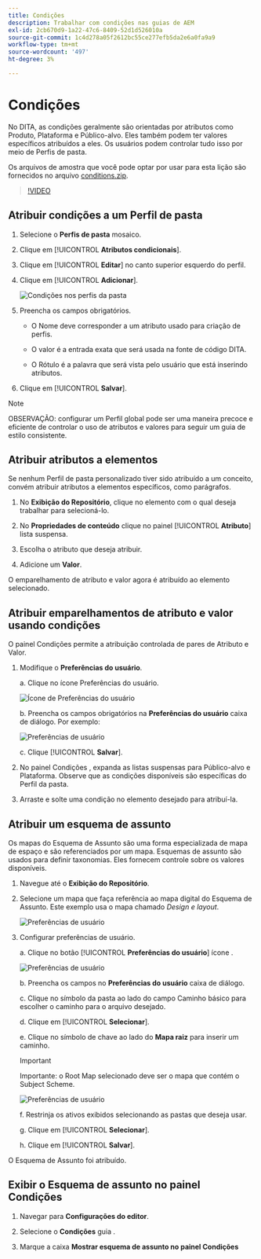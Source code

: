```yaml
---
title: Condições
description: Trabalhar com condições nas guias de AEM
exl-id: 2cb670d9-1a22-47c6-8409-52d1d526010a
source-git-commit: 1c4d278a05f2612bc55ce277efb5da2e6a0fa9a9
workflow-type: tm+mt
source-wordcount: '497'
ht-degree: 3%

---
```


# Condições

No DITA, as condições geralmente são orientadas por atributos como Produto, Plataforma e Público-alvo. Eles também podem ter valores específicos atribuídos a eles. Os usuários podem controlar tudo isso por meio de Perfis de pasta.

Os arquivos de amostra que você pode optar por usar para esta lição são fornecidos no arquivo [conditions.zip](assets/conditions.zip).

>[!VIDEO](https://video.tv.adobe.com/v/342755?quality=12&learn=on)

## Atribuir condições a um Perfil de pasta

1. Selecione o **Perfis de pasta** mosaico.

2. Clique em [!UICONTROL **Atributos condicionais**].

3. Clique em [!UICONTROL **Editar**] no canto superior esquerdo do perfil.

4. Clique em [!UICONTROL **Adicionar**].

   ![Condições nos perfis da pasta](images/lesson-13/add-name.png)

5. Preencha os campos obrigatórios.

   - O Nome deve corresponder a um atributo usado para criação de perfis.

   - O valor é a entrada exata que será usada na fonte de código DITA.

   - O Rótulo é a palavra que será vista pelo usuário que está inserindo atributos.

6. Clique em [!UICONTROL **Salvar**].

>[!NOTE]
>
>OBSERVAÇÃO: configurar um Perfil global pode ser uma maneira precoce e eficiente de controlar o uso de atributos e valores para seguir um guia de estilo consistente.

## Atribuir atributos a elementos

Se nenhum Perfil de pasta personalizado tiver sido atribuído a um conceito, convém atribuir atributos a elementos específicos, como parágrafos.

1. No **Exibição do Repositório**, clique no elemento com o qual deseja trabalhar para selecioná-lo.

2. No **Propriedades de conteúdo** clique no painel [!UICONTROL **Atributo**] lista suspensa.

3. Escolha o atributo que deseja atribuir.

4. Adicione um **Valor**.

O emparelhamento de atributo e valor agora é atribuído ao elemento selecionado.

## Atribuir emparelhamentos de atributo e valor usando condições

O painel Condições permite a atribuição controlada de pares de Atributo e Valor.

1. Modifique o **Preferências do usuário**.

   a. Clique no ícone Preferências do usuário.

   ![Ícone de Preferências do usuário](images/lesson-13/user-prefs-icon.png)

   b. Preencha os campos obrigatórios na **Preferências do usuário** caixa de diálogo. Por exemplo:

   ![Preferências de usuário](images/lesson-13/user-preferences.png)

   c. Clique [!UICONTROL **Salvar**].

2. No painel Condições , expanda as listas suspensas para Público-alvo e Plataforma. Observe que as condições disponíveis são específicas do Perfil da pasta.

3. Arraste e solte uma condição no elemento desejado para atribuí-la.

## Atribuir um esquema de assunto

Os mapas do Esquema de Assunto são uma forma especializada de mapa de espaço e são referenciados por um mapa. Esquemas de assunto são usados para definir taxonomias. Eles fornecem controle sobre os valores disponíveis.

1. Navegue até o **Exibição do Repositório**.

2. Selecione um mapa que faça referência ao mapa digital do Esquema de Assunto. Este exemplo usa o mapa chamado _Design e layout_.

   ![Preferências de usuário](images/lesson-13/subject-scheme-map.png)

3. Configurar preferências de usuário.

   a. Clique no botão [!UICONTROL **Preferências do usuário**] ícone .

   ![Preferências de usuário](images/lesson-13/user-prefs-icon-2.png)

   b. Preencha os campos no **Preferências do usuário** caixa de diálogo.

   c. Clique no símbolo da pasta ao lado do campo Caminho básico para escolher o caminho para o arquivo desejado.

   d. Clique em [!UICONTROL **Selecionar**].

   e. Clique no símbolo de chave ao lado do **Mapa raiz** para inserir um caminho.

   >[!IMPORTANT]
   >
   >Importante: o Root Map selecionado deve ser o mapa que contém o Subject Scheme.

   ![Preferências de usuário](images/lesson-13/user-preferences-2.png)

   f. Restrinja os ativos exibidos selecionando as pastas que deseja usar.

   g. Clique em [!UICONTROL **Selecionar**].

   h. Clique em [!UICONTROL **Salvar**].

O Esquema de Assunto foi atribuído.

## Exibir o Esquema de assunto no painel Condições

1. Navegar para **Configurações do editor**.

2. Selecione o **Condições** guia .

3. Marque a caixa **Mostrar esquema de assunto no painel Condições**
